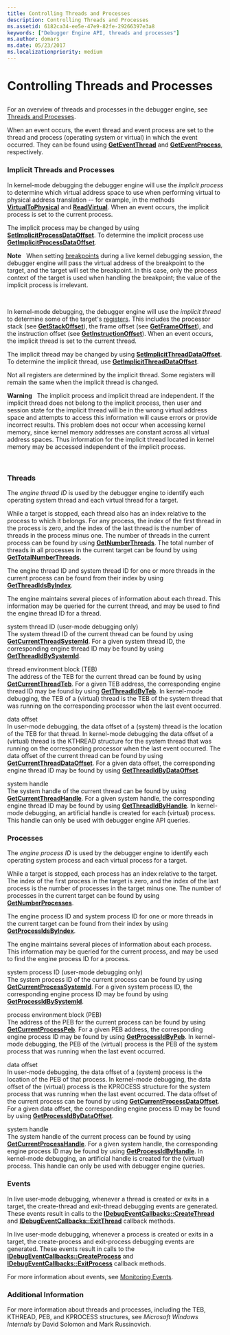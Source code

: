 ```yaml
---
title: Controlling Threads and Processes
description: Controlling Threads and Processes
ms.assetid: 6182ca34-ee5e-47e9-82fe-29266397e3a8
keywords: ["Debugger Engine API, threads and processes"]
ms.author: domars
ms.date: 05/23/2017
ms.localizationpriority: medium
---
```


# Controlling Threads and Processes


## <span id="ddk_threads_and_processes_dbx"></span><span id="DDK_THREADS_AND_PROCESSES_DBX"></span>


For an overview of threads and processes in the debugger engine, see [Threads and Processes](threads-and-processes.md).

When an event occurs, the event thread and event process are set to the thread and process (operating system or virtual) in which the event occurred. They can be found using [**GetEventThread**](https://msdn.microsoft.com/library/windows/hardware/ff546646) and [**GetEventProcess**](https://msdn.microsoft.com/library/windows/hardware/ff546640), respectively.

### <span id="implicit_threads_and_processes"></span><span id="IMPLICIT_THREADS_AND_PROCESSES"></span>Implicit Threads and Processes

In kernel-mode debugging the debugger engine will use the *implicit process* to determine which virtual address space to use when performing virtual to physical address translation -- for example, in the methods [**VirtualToPhysical**](https://msdn.microsoft.com/library/windows/hardware/ff560335) and [**ReadVirtual**](https://msdn.microsoft.com/library/windows/hardware/ff554359). When an event occurs, the implicit process is set to the current process.

The implicit process may be changed by using [**SetImplicitProcessDataOffset**](https://msdn.microsoft.com/library/windows/hardware/ff556713). To determine the implicit process use [**GetImplicitProcessDataOffset**](https://msdn.microsoft.com/library/windows/hardware/ff546865).

**Note**   When setting [breakpoints](multiprocessor-syntax.md#breakpoints) during a live kernel debugging session, the debugger engine will pass the virtual address of the breakpoint to the target, and the target will set the breakpoint. In this case, only the process context of the target is used when handling the breakpoint; the value of the implicit process is irrelevant.

 

In kernel-mode debugging, the debugger engine will use the *implicit thread* to determine some of the target's [registers](x86-architecture.md#registers). This includes the processor stack (see [**GetStackOffset**](https://msdn.microsoft.com/library/windows/hardware/ff548403)), the frame offset (see [**GetFrameOffset**](https://msdn.microsoft.com/library/windows/hardware/ff546806)), and the instruction offset (see [**GetInstructionOffset**](https://msdn.microsoft.com/library/windows/hardware/ff546916)). When an event occurs, the implicit thread is set to the current thread.

The implicit thread may be changed by using [**SetImplicitThreadDataOffset**](https://msdn.microsoft.com/library/windows/hardware/ff556716). To determine the implicit thread, use [**GetImplicitThreadDataOffset**](https://msdn.microsoft.com/library/windows/hardware/ff546871).

Not all registers are determined by the implicit thread. Some registers will remain the same when the implicit thread is changed.

**Warning**   The implicit process and implicit thread are independent. If the implicit thread does not belong to the implicit process, then user and session state for the implicit thread will be in the wrong virtual address space and attempts to access this information will cause errors or provide incorrect results. This problem does not occur when accessing kernel memory, since kernel memory addresses are constant across all virtual address spaces. Thus information for the implicit thread located in kernel memory may be accessed independent of the implicit process.

 

### <span id="threads"></span><span id="THREADS"></span>Threads

The *engine thread ID* is used by the debugger engine to identify each operating system thread and each virtual thread for a target.

While a target is stopped, each thread also has an index relative to the process to which it belongs. For any process, the index of the first thread in the process is zero, and the index of the last thread is the number of threads in the process minus one. The number of threads in the current process can be found by using [**GetNumberThreads**](https://msdn.microsoft.com/library/windows/hardware/ff547992). The total number of threads in all processes in the current target can be found by using [**GetTotalNumberThreads**](https://msdn.microsoft.com/library/windows/hardware/ff549356).

The engine thread ID and system thread ID for one or more threads in the current process can be found from their index by using [**GetThreadIdsByIndex**](https://msdn.microsoft.com/library/windows/hardware/ff549339).

The engine maintains several pieces of information about each thread. This information may be queried for the current thread, and may be used to find the engine thread ID for a thread.

<span id="system_thread_ID__user-mode_debugging_only_"></span><span id="system_thread_id__user-mode_debugging_only_"></span><span id="SYSTEM_THREAD_ID__USER-MODE_DEBUGGING_ONLY_"></span>system thread ID (user-mode debugging only)  
The system thread ID of the current thread can be found by using [**GetCurrentThreadSystemId**](https://msdn.microsoft.com/library/windows/hardware/ff546544). For a given system thread ID, the corresponding engine thread ID may be found by using [**GetThreadIdBySystemId**](https://msdn.microsoft.com/library/windows/hardware/ff549329).

<span id="thread_environment_block__TEB_"></span><span id="thread_environment_block__teb_"></span><span id="THREAD_ENVIRONMENT_BLOCK__TEB_"></span>thread environment block (TEB)  
The address of the TEB for the current thread can be found by using [**GetCurrentThreadTeb**](https://msdn.microsoft.com/library/windows/hardware/ff546549). For a given TEB address, the corresponding engine thread ID may be found by using [**GetThreadIdByTeb**](https://msdn.microsoft.com/library/windows/hardware/ff549336). In kernel-mode debugging, the TEB of a (virtual) thread is the TEB of the system thread that was running on the corresponding processor when the last event occurred.

<span id="data_offset"></span><span id="DATA_OFFSET"></span>data offset  
In user-mode debugging, the data offset of a (system) thread is the location of the TEB for that thread. In kernel-mode debugging the data offset of a (virtual) thread is the KTHREAD structure for the system thread that was running on the corresponding processor when the last event occurred. The data offset of the current thread can be found by using [**GetCurrentThreadDataOffset**](https://msdn.microsoft.com/library/windows/hardware/ff545894). For a given data offset, the corresponding engine thread ID may be found by using [**GetThreadIdByDataOffset**](https://msdn.microsoft.com/library/windows/hardware/ff549302).

<span id="system_handle"></span><span id="SYSTEM_HANDLE"></span>system handle  
The system handle of the current thread can be found by using [**GetCurrentThreadHandle**](https://msdn.microsoft.com/library/windows/hardware/ff545904). For a given system handle, the corresponding engine thread ID may be found by using [**GetThreadIdByHandle**](https://msdn.microsoft.com/library/windows/hardware/ff549312). In kernel-mode debugging, an artificial handle is created for each (virtual) process. This handle can only be used with debugger engine API queries.

### <span id="processes"></span><span id="PROCESSES"></span>Processes

The *engine process ID* is used by the debugger engine to identify each operating system process and each virtual process for a target.

While a target is stopped, each process has an index relative to the target. The index of the first process in the target is zero, and the index of the last process is the number of processes in the target minus one. The number of processes in the current target can be found by using [**GetNumberProcesses**](https://msdn.microsoft.com/library/windows/hardware/ff547946).

The engine process ID and system process ID for one or more threads in the current target can be found from their index by using [**GetProcessIdsByIndex**](https://msdn.microsoft.com/library/windows/hardware/ff548160).

The engine maintains several pieces of information about each process. This information may be queried for the current process, and may be used to find the engine process ID for a process.

<span id="system_process_ID__user-mode_debugging_only_"></span><span id="system_process_id__user-mode_debugging_only_"></span><span id="SYSTEM_PROCESS_ID__USER-MODE_DEBUGGING_ONLY_"></span>system process ID (user-mode debugging only)  
The system process ID of the current process can be found by using [**GetCurrentProcessSystemId**](https://msdn.microsoft.com/library/windows/hardware/ff545850). For a given system process ID, the corresponding engine process ID may be found by using [**GetProcessIdBySystemId**](https://msdn.microsoft.com/library/windows/hardware/ff548155).

<span id="process_environment_block__PEB_"></span><span id="process_environment_block__peb_"></span><span id="PROCESS_ENVIRONMENT_BLOCK__PEB_"></span>process environment block (PEB)  
The address of the PEB for the current process can be found by using [**GetCurrentProcessPeb**](https://msdn.microsoft.com/library/windows/hardware/ff545839). For a given PEB address, the corresponding engine process ID may be found by using [**GetProcessIdByPeb**](https://msdn.microsoft.com/library/windows/hardware/ff548150). In kernel-mode debugging, the PEB of the (virtual) process is the PEB of the system process that was running when the last event occurred.

<span id="data_offset"></span><span id="DATA_OFFSET"></span>data offset  
In user-mode debugging, the data offset of a (system) process is the location of the PEB of that process. In kernel-mode debugging, the data offset of the (virtual) process is the KPROCESS structure for the system process that was running when the last event occurred. The data offset of the current process can be found by using [**GetCurrentProcessDataOffset**](https://msdn.microsoft.com/library/windows/hardware/ff545787). For a given data offset, the corresponding engine process ID may be found by using [**GetProcessIdByDataOffset**](https://msdn.microsoft.com/library/windows/hardware/ff548140).

<span id="system_handle"></span><span id="SYSTEM_HANDLE"></span>system handle  
The system handle of the current process can be found by using [**GetCurrentProcessHandle**](https://msdn.microsoft.com/library/windows/hardware/ff545829). For a given system handle, the corresponding engine process ID may be found by using [**GetProcessIdByHandle**](https://msdn.microsoft.com/library/windows/hardware/ff548147). In kernel-mode debugging, an artificial handle is created for the (virtual) process. This handle can only be used with debugger engine queries.

### <span id="events"></span><span id="EVENTS"></span>Events

In live user-mode debugging, whenever a thread is created or exits in a target, the create-thread and exit-thread debugging events are generated. These events result in calls to the [**IDebugEventCallbacks::CreateThread**](https://msdn.microsoft.com/library/windows/hardware/ff550713) and [**IDebugEventCallbacks::ExitThread**](https://msdn.microsoft.com/library/windows/hardware/ff550730) callback methods.

In live user-mode debugging, whenever a process is created or exits in a target, the create-process and exit-process debugging events are generated. These events result in calls to the [**IDebugEventCallbacks::CreateProcess**](https://msdn.microsoft.com/library/windows/hardware/ff550697) and [**IDebugEventCallbacks::ExitProcess**](https://msdn.microsoft.com/library/windows/hardware/ff550728) callback methods.

For more information about events, see [Monitoring Events](monitoring-events.md).

### <span id="additional_information"></span><span id="ADDITIONAL_INFORMATION"></span>Additional Information

For more information about threads and processes, including the TEB, KTHREAD, PEB, and KPROCESS structures, see *Microsoft Windows Internals* by David Solomon and Mark Russinovich.

 

 





